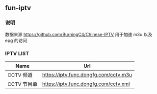 ## fun-iptv

### 说明

数据来源 https://github.com/BurningC4/Chinese-IPTV
用于加速 m3u 以及 epg 的访问

### IPTV LIST

| Name        | Url                                   |
| ----------- | ------------------------------------- |
| CCTV 频道   | https://iptv.func.dongfg.com/cctv.m3u |
| CCTV 节目单 | https://iptv.func.dongfg.com/cctv.xml |

